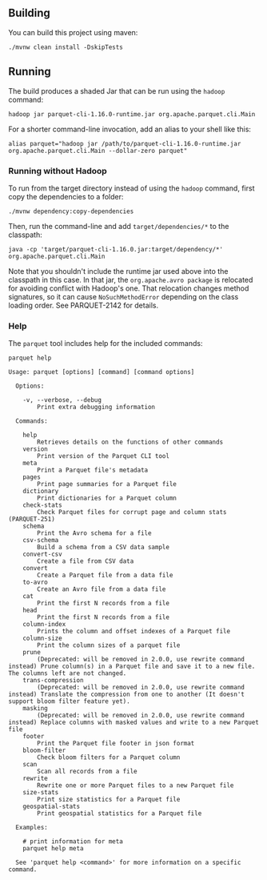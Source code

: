 <!--
  - Licensed to the Apache Software Foundation (ASF) under one
  - or more contributor license agreements.  See the NOTICE file
  - distributed with this work for additional information
  - regarding copyright ownership.  The ASF licenses this file
  - to you under the Apache License, Version 2.0 (the
  - "License"); you may not use this file except in compliance
  - with the License.  You may obtain a copy of the License at
  -
  -   http://www.apache.org/licenses/LICENSE-2.0
  -
  - Unless required by applicable law or agreed to in writing,
  - software distributed under the License is distributed on an
  - "AS IS" BASIS, WITHOUT WARRANTIES OR CONDITIONS OF ANY
  - KIND, either express or implied.  See the License for the
  - specific language governing permissions and limitations
  - under the License.
  -->

## Building

You can build this project using maven:

```
./mvnw clean install -DskipTests
```


## Running

The build produces a shaded Jar that can be run using the `hadoop` command:

```
hadoop jar parquet-cli-1.16.0-runtime.jar org.apache.parquet.cli.Main
```

For a shorter command-line invocation, add an alias to your shell like this:

```
alias parquet="hadoop jar /path/to/parquet-cli-1.16.0-runtime.jar org.apache.parquet.cli.Main --dollar-zero parquet"
```

### Running without Hadoop

To run from the target directory instead of using the `hadoop` command, first copy the dependencies to a folder:

```
./mvnw dependency:copy-dependencies
```

Then, run the command-line and add `target/dependencies/*` to the classpath:

```
java -cp 'target/parquet-cli-1.16.0.jar:target/dependency/*' org.apache.parquet.cli.Main
```

Note that you shouldn't include the runtime jar used above into the classpath in this case.
In that jar, the `org.apache.avro package` is relocated for avoiding conflict with Hadoop's one.
That relocation changes method signatures, so it can cause `NoSuchMethodError` depending on the class loading order.
See PARQUET-2142 for details.


### Help

The `parquet` tool includes help for the included commands:

```
parquet help
```
```
Usage: parquet [options] [command] [command options]

  Options:

    -v, --verbose, --debug
        Print extra debugging information

  Commands:

    help
        Retrieves details on the functions of other commands
    version
        Print version of the Parquet CLI tool
    meta
        Print a Parquet file's metadata
    pages
        Print page summaries for a Parquet file
    dictionary
        Print dictionaries for a Parquet column
    check-stats
        Check Parquet files for corrupt page and column stats (PARQUET-251)
    schema
        Print the Avro schema for a file
    csv-schema
        Build a schema from a CSV data sample
    convert-csv
        Create a file from CSV data
    convert
        Create a Parquet file from a data file
    to-avro
        Create an Avro file from a data file
    cat
        Print the first N records from a file
    head
        Print the first N records from a file
    column-index
        Prints the column and offset indexes of a Parquet file
    column-size
        Print the column sizes of a parquet file
    prune
        (Deprecated: will be removed in 2.0.0, use rewrite command instead) Prune column(s) in a Parquet file and save it to a new file. The columns left are not changed.
    trans-compression
        (Deprecated: will be removed in 2.0.0, use rewrite command instead) Translate the compression from one to another (It doesn't support bloom filter feature yet).
    masking
        (Deprecated: will be removed in 2.0.0, use rewrite command instead) Replace columns with masked values and write to a new Parquet file
    footer
        Print the Parquet file footer in json format
    bloom-filter
        Check bloom filters for a Parquet column
    scan
        Scan all records from a file
    rewrite
        Rewrite one or more Parquet files to a new Parquet file
    size-stats
        Print size statistics for a Parquet file
    geospatial-stats
        Print geospatial statistics for a Parquet file

  Examples:

    # print information for meta
    parquet help meta

  See 'parquet help <command>' for more information on a specific command.
```

